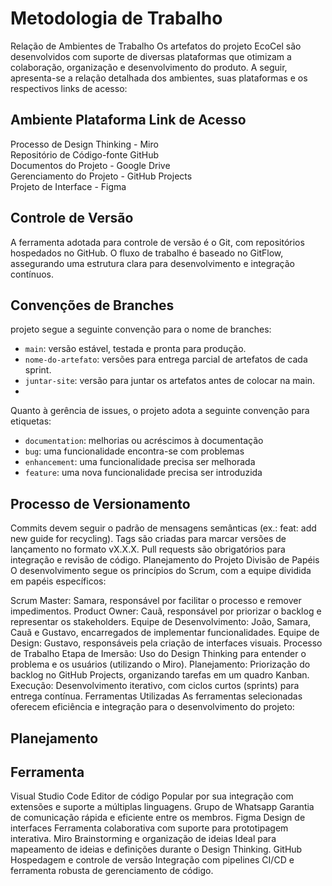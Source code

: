 # Metodologia de Trabalho
Relação de Ambientes de Trabalho
Os artefatos do projeto EcoCel são desenvolvidos com suporte de diversas plataformas que otimizam a colaboração, organização e desenvolvimento do produto. A seguir, apresenta-se a relação detalhada dos ambientes, suas plataformas e os respectivos links de acesso:

## Ambiente	Plataforma	Link de Acesso
Processo de Design Thinking	- Miro	
Repositório de Código-fonte	GitHub	
Documentos do Projeto	- Google Drive	
Gerenciamento do Projeto	- GitHub Projects	
Projeto de Interface - Figma	


## Controle de Versão
A ferramenta adotada para controle de versão é o Git, com repositórios hospedados no GitHub. O fluxo de trabalho é baseado no GitFlow, assegurando uma estrutura clara para desenvolvimento e integração contínuos.

## Convenções de Branches
 projeto segue a seguinte convenção para o nome de branches:
- ```main```: versão estável, testada e pronta para produção.
- ```nome-do-artefato```: versões para entrega parcial de artefatos de cada sprint.
- ```juntar-site```: versão para juntar os artefatos antes de colocar na main.
- 
Quanto à gerência de issues, o projeto adota a seguinte convenção para etiquetas:

- ```documentation```: melhorias ou acréscimos à documentação
- ```bug```: uma funcionalidade encontra-se com problemas
- ```enhancement```: uma funcionalidade precisa ser melhorada
- ```feature```: uma nova funcionalidade precisa ser introduzida

## Processo de Versionamento
Commits devem seguir o padrão de mensagens semânticas (ex.: feat: add new guide for recycling).
Tags são criadas para marcar versões de lançamento no formato vX.X.X.
Pull requests são obrigatórios para integração e revisão de código.
Planejamento do Projeto
Divisão de Papéis
O desenvolvimento segue os princípios do Scrum, com a equipe dividida em papéis específicos:

Scrum Master: Samara, responsável por facilitar o processo e remover impedimentos.
Product Owner: Cauã, responsável por priorizar o backlog e representar os stakeholders.
Equipe de Desenvolvimento: João, Samara, Cauã e Gustavo, encarregados de implementar funcionalidades.
Equipe de Design: Gustavo, responsáveis pela criação de interfaces visuais.
Processo de Trabalho
Etapa de Imersão: Uso do Design Thinking para entender o problema e os usuários (utilizando o Miro).
Planejamento: Priorização do backlog no GitHub Projects, organizando tarefas em um quadro Kanban.
Execução: Desenvolvimento iterativo, com ciclos curtos (sprints) para entrega contínua.
Ferramentas Utilizadas
As ferramentas selecionadas oferecem eficiência e integração para o desenvolvimento do projeto:

## Planejamento

## Ferramenta
Visual Studio Code	Editor de código	Popular por sua integração com extensões e suporte a múltiplas linguagens.
Grupo de Whatsapp Garantia de comunicação rápida e eficiente entre os membros.
Figma	Design de interfaces	Ferramenta colaborativa com suporte para prototipagem interativa.
Miro	Brainstorming e organização de ideias	Ideal para mapeamento de ideias e definições durante o Design Thinking.
GitHub	Hospedagem e controle de versão	Integração com pipelines CI/CD e ferramenta robusta de gerenciamento de código.
